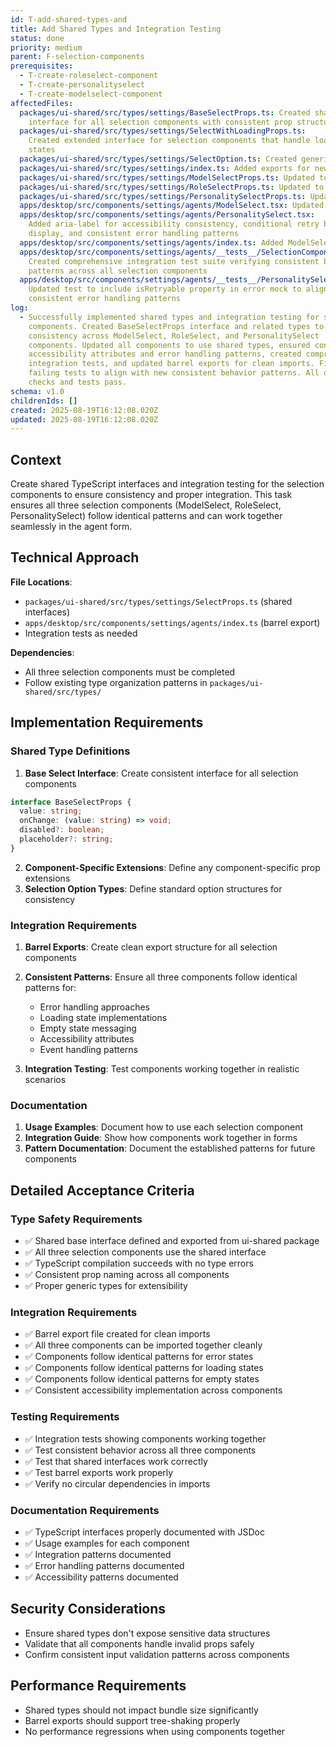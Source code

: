 ```yaml
---
id: T-add-shared-types-and
title: Add Shared Types and Integration Testing
status: done
priority: medium
parent: F-selection-components
prerequisites:
  - T-create-roleselect-component
  - T-create-personalityselect
  - T-create-modelselect-component
affectedFiles:
  packages/ui-shared/src/types/settings/BaseSelectProps.ts: Created shared base
    interface for all selection components with consistent prop structure
  packages/ui-shared/src/types/settings/SelectWithLoadingProps.ts:
    Created extended interface for selection components that handle loading
    states
  packages/ui-shared/src/types/settings/SelectOption.ts: Created generic option structure for consistency across selection components
  packages/ui-shared/src/types/settings/index.ts: Added exports for new shared types
  packages/ui-shared/src/types/settings/ModelSelectProps.ts: Updated to extend BaseSelectProps interface
  packages/ui-shared/src/types/settings/RoleSelectProps.ts: Updated to extend BaseSelectProps interface
  packages/ui-shared/src/types/settings/PersonalitySelectProps.ts: Updated to extend BaseSelectProps interface
  apps/desktop/src/components/settings/agents/ModelSelect.tsx: Updated to import types from shared package instead of local definition
  apps/desktop/src/components/settings/agents/PersonalitySelect.tsx:
    Added aria-label for accessibility consistency, conditional retry button
    display, and consistent error handling patterns
  apps/desktop/src/components/settings/agents/index.ts: Added ModelSelect and PersonalitySelect to barrel exports
  apps/desktop/src/components/settings/agents/__tests__/SelectionComponents.integration.test.tsx:
    Created comprehensive integration test suite verifying consistent behavior
    patterns across all selection components
  apps/desktop/src/components/settings/agents/__tests__/PersonalitySelect.test.tsx:
    Updated test to include isRetryable property in error mock to align with
    consistent error handling patterns
log:
  - Successfully implemented shared types and integration testing for selection
    components. Created BaseSelectProps interface and related types to ensure
    consistency across ModelSelect, RoleSelect, and PersonalitySelect
    components. Updated all components to use shared types, ensured consistent
    accessibility attributes and error handling patterns, created comprehensive
    integration tests, and updated barrel exports for clean imports. Fixed
    failing tests to align with new consistent behavior patterns. All quality
    checks and tests pass.
schema: v1.0
childrenIds: []
created: 2025-08-19T16:12:08.020Z
updated: 2025-08-19T16:12:08.020Z
---
```


## Context

Create shared TypeScript interfaces and integration testing for the selection components to ensure consistency and proper integration. This task ensures all three selection components (ModelSelect, RoleSelect, PersonalitySelect) follow identical patterns and can work together seamlessly in the agent form.

## Technical Approach

**File Locations**:

- `packages/ui-shared/src/types/settings/SelectProps.ts` (shared interfaces)
- `apps/desktop/src/components/settings/agents/index.ts` (barrel export)
- Integration tests as needed

**Dependencies**:

- All three selection components must be completed
- Follow existing type organization patterns in `packages/ui-shared/src/types/`

## Implementation Requirements

### Shared Type Definitions

1. **Base Select Interface**: Create consistent interface for all selection components

```typescript
interface BaseSelectProps {
  value: string;
  onChange: (value: string) => void;
  disabled?: boolean;
  placeholder?: string;
}
```

2. **Component-Specific Extensions**: Define any component-specific prop extensions
3. **Selection Option Types**: Define standard option structures for consistency

### Integration Requirements

1. **Barrel Exports**: Create clean export structure for all selection components
2. **Consistent Patterns**: Ensure all three components follow identical patterns for:
   - Error handling approaches
   - Loading state implementations
   - Empty state messaging
   - Accessibility attributes
   - Event handling patterns

3. **Integration Testing**: Test components working together in realistic scenarios

### Documentation

1. **Usage Examples**: Document how to use each selection component
2. **Integration Guide**: Show how components work together in forms
3. **Pattern Documentation**: Document the established patterns for future components

## Detailed Acceptance Criteria

### Type Safety Requirements

- ✅ Shared base interface defined and exported from ui-shared package
- ✅ All three selection components use the shared interface
- ✅ TypeScript compilation succeeds with no type errors
- ✅ Consistent prop naming across all components
- ✅ Proper generic types for extensibility

### Integration Requirements

- ✅ Barrel export file created for clean imports
- ✅ All three components can be imported together cleanly
- ✅ Components follow identical patterns for error states
- ✅ Components follow identical patterns for loading states
- ✅ Components follow identical patterns for empty states
- ✅ Consistent accessibility implementation across components

### Testing Requirements

- ✅ Integration tests showing components working together
- ✅ Test consistent behavior across all three components
- ✅ Test that shared interfaces work correctly
- ✅ Test barrel exports work properly
- ✅ Verify no circular dependencies in imports

### Documentation Requirements

- ✅ TypeScript interfaces properly documented with JSDoc
- ✅ Usage examples for each component
- ✅ Integration patterns documented
- ✅ Error handling patterns documented
- ✅ Accessibility patterns documented

## Security Considerations

- Ensure shared types don't expose sensitive data structures
- Validate that all components handle invalid props safely
- Confirm consistent input validation patterns across components

## Performance Requirements

- Shared types should not impact bundle size significantly
- Barrel exports should support tree-shaking properly
- No performance regressions when using components together
